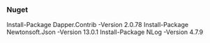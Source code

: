 ﻿
### Nuget
Install-Package Dapper.Contrib -Version 2.0.78
Install-Package Newtonsoft.Json -Version 13.0.1
Install-Package NLog -Version 4.7.9
